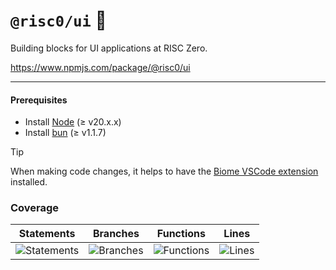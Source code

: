 # `@risc0/ui` 🎨

Building blocks for UI applications at RISC Zero.

https://www.npmjs.com/package/@risc0/ui

---

#### Prerequisites

- Install [Node](https://nodejs.org/en) (≥ v20.x.x)
- Install [bun](https://bun.sh/) (≥ v1.1.7)

> [!TIP]  
> When making code changes, it helps to have the [Biome VSCode extension](https://marketplace.visualstudio.com/items?itemName=biomejs.biome) installed.

### Coverage 

| Statements                  | Branches                | Functions                 | Lines             |
| --------------------------- | ----------------------- | ------------------------- | ----------------- |
| ![Statements](https://img.shields.io/badge/statements-46.21%25-red.svg?style=flat) | ![Branches](https://img.shields.io/badge/branches-76.19%25-red.svg?style=flat) | ![Functions](https://img.shields.io/badge/functions-56%25-red.svg?style=flat) | ![Lines](https://img.shields.io/badge/lines-46.21%25-red.svg?style=flat) |
